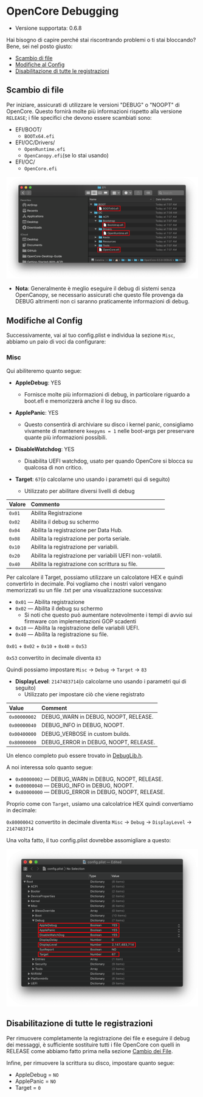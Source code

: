 # OpenCore Debugging

* Versione supportata: 0.6.8

Hai bisogno di capire perché stai riscontrando problemi o ti stai bloccando? Bene, sei nel posto giusto:

* [Scambio di file](#file-swaps)
* [Modifiche al Config](#config-changes)
* [Disabilitazione di tutte le registrazioni](#disabling-all-logging)

## Scambio di file

Per iniziare, assicurati di utilizzare le versioni "DEBUG" o "NOOPT" di OpenCore. Questo fornirà molte più informazioni rispetto alla versione `RELEASE`; i file specifici che devono essere scambiati sono:

* EFI/BOOT/
  * `BOOTx64.efi`
* EFI/OC/Drivers/
  * `OpenRuntime.efi`
  * `OpenCanopy.efi`(se lo stai usando)
* EFI/OC/
  * `OpenCore.efi`

![](../images/troubleshooting/debug-md/replace.png)

* **Nota**: Generalmente è meglio eseguire il debug di sistemi senza OpenCanopy, se necessario assicurati che questo file provenga da DEBUG altrimenti non ci saranno praticamente informazioni di debug.

## Modifiche al Config

Successivamente, vai al tuo config.plist e individua la sezione `Misc`, abbiamo un paio di voci da configurare:

### Misc

Qui abiliteremo quanto segue:

* **AppleDebug**: YES
  * Fornisce molte più informazioni di debug, in particolare riguardo a boot.efi e memorizzerà anche il log su disco.

* **ApplePanic**: YES
  * Questo consentirà di archiviare su disco i kernel panic, consigliamo vivamente di mantenere `keepyms = 1` nelle boot-args per preservare quante più informazioni possibili.

* **DisableWatchdog**: YES
  * Disabilita UEFI watchdog, usato per quando OpenCore si blocca su qualcosa di non critico.

* **Target**: `67`(o calcolarne uno usando i parametri qui di seguito)
  * Utilizzato per abilitare diversi livelli di debug

| Valore | Commento |
| :--- | :--- |
| `0x01` | Abilita Registrazione |
| `0x02` | Abilita il debug su schermo |
| `0x04` | Abilita la registrazione per Data Hub. |
| `0x08` | Abilita la registrazione per porta seriale. |
| `0x10` | Abilita la registrazione per variabili. |
| `0x20` | Abilita la registrazione per variabili UEFI non-volatili. |
| `0x40` | Abilita la registrazione con scrittura su file. |

Per calcolare il Target, possiamo utilizzare un calcolatore HEX e quindi convertirlo in decimale. Poi vogliamo che i nostri valori vengano memorizzati su un file .txt per una visualizzazione successiva:

* `0x01` — Abilita registrazione
* `0x02` — Abilita il debug su schermo
  * Si noti che questo può aumentare notevolmente i tempi di avvio sui firmware con implementazioni GOP scadenti
* `0x10` — Abilita la registrazione delle variabili UEFI.
* `0x40` — Abilita la registrazione su file.

`0x01` + `0x02` + `0x10` + `0x40` = `0x53`

`0x53` convertito in decimale diventa `83`

Quindi possiamo impostare `Misc` -> `Debug` -> `Target` -> `83`

* **DisplayLevel**: `2147483714`(o calcolarne uno usando i parametri qui di seguito)
  * Utilizzato per impostare ciò che viene registrato

| Value | Comment |
| :--- | :--- |
| `0x00000002` | DEBUG_WARN in DEBUG, NOOPT, RELEASE. |
| `0x00000040` | DEBUG_INFO in DEBUG, NOOPT. |
| `0x00400000` | DEBUG_VERBOSE in custom builds. |
| `0x80000000` | DEBUG_ERROR in DEBUG, NOOPT, RELEASE. |

  Un elenco completo può essere trovato in [DebugLib.h](https://github.com/tianocore/edk2/blob/UDK2018/MdePkg/Include/Library/DebugLib.h).

A noi interessa solo quanto segue:

* `0x00000002` — DEBUG_WARN in DEBUG, NOOPT, RELEASE.
* `0x00000040` — DEBUG_INFO in DEBUG, NOOPT.
* `0x80000000` — DEBUG_ERROR in DEBUG, NOOPT, RELEASE.

Proprio come con `Target`, usiamo una calcolatrice HEX quindi convertiamo in decimale:

`0x80000042` convertito in decimale diventa `Misc` -> `Debug` -> `DisplayLevel` -> `2147483714`

Una volta fatto, il tuo config.plist dovrebbe assomigliare a questo:

![](../images/troubleshooting/debug-md/debug.png)

## Disabilitazione di tutte le registrazioni

Per rimuovere completamente la registrazione dei file e eseguire il debug dei messaggi, è sufficiente sostituire tutti i file OpenCore con quelli in RELEASE come abbiamo fatto prima nella sezione [Cambio dei File](#file-swap).

Infine, per rimuovere la scrittura su disco, impostare quanto segue:

* AppleDebug = `NO`
* ApplePanic = `NO`
* Target = `0`
